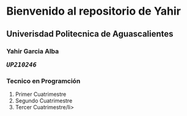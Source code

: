 # Bienvenido al repositorio de Yahir

## Univerisdad Politecnica de Aguascalientes 

### Yahir Garcia Alba <pre><em>UP210246</em>

### Tecnico en Programción 

<ol>
  <li>Primer Cuatrimestre</li>
  <li>Segundo Cuatrimestre</li>
  <li>Tercer Cuatrimestre/li>
</ol>
